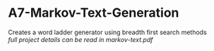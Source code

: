 # A7-Markov-Text-Generation
Creates a word ladder generator using breadth first search methods  
*full project details can be read in markov-text.pdf*
